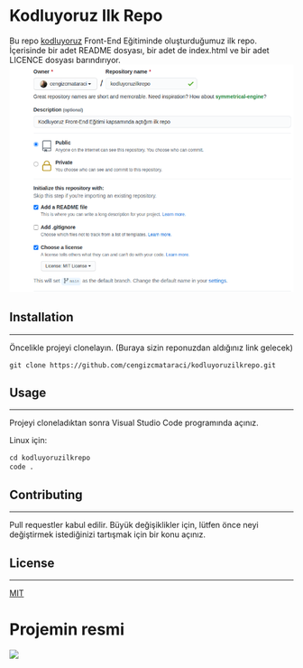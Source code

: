 # Kodluyoruz Ilk Repo
Bu repo [kodluyoruz](https://www.kodluyoruz.org) Front-End Eğitiminde oluşturduğumuz ilk repo. İçerisinde bir adet README dosyası, bir adet de index.html ve bir adet LICENCE dosyası barındırıyor.
![](https://raw.githubusercontent.com/Kodluyoruz/taskforce/main/git/odev1/figures/github.png)
## Installation
---
Öncelikle projeyi clonelayın. (Buraya sizin reponuzdan aldığınız link gelecek)
```
git clone https://github.com/cengizcmataraci/kodluyoruzilkrepo.git
```
## Usage
----
Projeyi cloneladıktan sonra Visual Studio Code programında açınız.

Linux için:
```
cd kodluyoruzilkrepo
code .
```
## Contributing
----
Pull requestler kabul edilir. Büyük değişiklikler için, lütfen önce neyi değiştirmek istediğinizi tartışmak için bir konu açınız.
## License
----
[MIT](https://choosealicense.com/licenses/mit/)
# Projemin resmi

![](https://i.ibb.co/fvZJyfq/111.png)